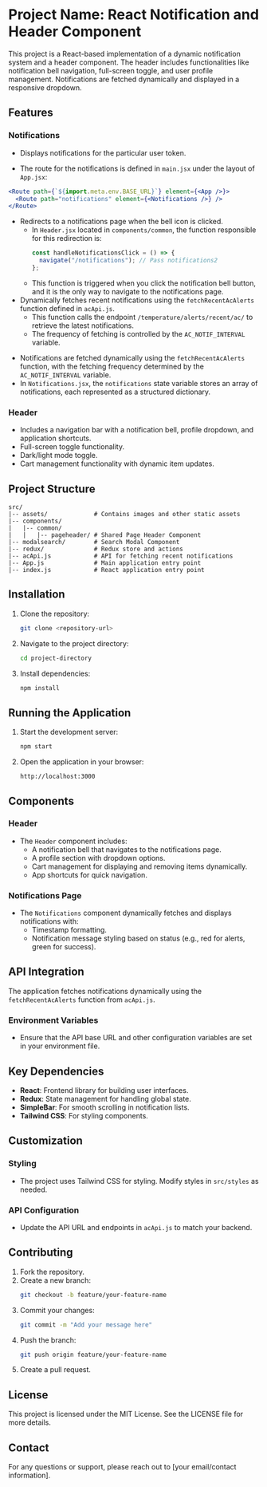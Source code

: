 # Project Name: React Notification and Header Component

This project is a React-based implementation of a dynamic notification system and a header component. The header includes functionalities like notification bell navigation, full-screen toggle, and user profile management. Notifications are fetched dynamically and displayed in a responsive dropdown.

## Features

### Notifications

- Displays  notifications for the particular user token. 

- The route for the notifications is defined in `main.jsx` under the layout of `App.jsx`:

```jsx
<Route path={`${import.meta.env.BASE_URL}`} element={<App />}>
  <Route path="notifications" element={<Notifications />} />
</Route>
```

- Redirects to a notifications page when the bell icon is clicked.
  - In `Header.jsx` located in `components/common`, the function responsible for this redirection is:
    ```javascript
    const handleNotificationsClick = () => {
      navigate("/notifications"); // Pass notifications2
    };
    ```
  - This function is triggered when you click the notification bell button, and it is the only way to navigate to the notifications page.
- Dynamically fetches recent notifications using the `fetchRecentAcAlerts` function defined in `acApi.js`.
  - This function calls the endpoint `/temperature/alerts/recent/ac/` to retrieve the latest notifications.
  - The frequency of fetching is controlled by the `AC_NOTIF_INTERVAL` variable.

* Notifications are fetched dynamically using the `fetchRecentAcAlerts` function, with the fetching frequency determined by the `AC_NOTIF_INTERVAL` variable.
* In `Notifications.jsx`, the `notifications` state variable stores an array of notifications, each represented as a structured dictionary. 







### Header

- Includes a navigation bar with a notification bell, profile dropdown, and application shortcuts.
- Full-screen toggle functionality.
- Dark/light mode toggle.
- Cart management functionality with dynamic item updates.

## Project Structure

```
src/
|-- assets/             # Contains images and other static assets
|-- components/
|   |-- common/
|   |   |-- pageheader/ # Shared Page Header Component
|-- modalsearch/        # Search Modal Component
|-- redux/              # Redux store and actions
|-- acApi.js            # API for fetching recent notifications
|-- App.js              # Main application entry point
|-- index.js            # React application entry point
```

## Installation

1. Clone the repository:

   ```bash
   git clone <repository-url>
   ```

2. Navigate to the project directory:

   ```bash
   cd project-directory
   ```

3. Install dependencies:

   ```bash
   npm install
   ```

## Running the Application

1. Start the development server:

   ```bash
   npm start
   ```

2. Open the application in your browser:

   ```
   http://localhost:3000
   ```

## Components

### Header

- The `Header` component includes:
  - A notification bell that navigates to the notifications page.
  - A profile section with dropdown options.
  - Cart management for displaying and removing items dynamically.
  - App shortcuts for quick navigation.

### Notifications Page

- The `Notifications` component dynamically fetches and displays notifications with:
  - Timestamp formatting.
  - Notification message styling based on status (e.g., red for alerts, green for success).

## API Integration

The application fetches notifications dynamically using the `fetchRecentAcAlerts` function from `acApi.js`.

### Environment Variables

- Ensure that the API base URL and other configuration variables are set in your environment file.

## Key Dependencies

- **React**: Frontend library for building user interfaces.
- **Redux**: State management for handling global state.
- **SimpleBar**: For smooth scrolling in notification lists.
- **Tailwind CSS**: For styling components.

## Customization

### Styling

- The project uses Tailwind CSS for styling. Modify styles in `src/styles` as needed.

### API Configuration

- Update the API URL and endpoints in `acApi.js` to match your backend.

## Contributing

1. Fork the repository.
2. Create a new branch:
   ```bash
   git checkout -b feature/your-feature-name
   ```
3. Commit your changes:
   ```bash
   git commit -m "Add your message here"
   ```
4. Push the branch:
   ```bash
   git push origin feature/your-feature-name
   ```
5. Create a pull request.

## License

This project is licensed under the MIT License. See the LICENSE file for more details.

## Contact

For any questions or support, please reach out to [your email/contact information].


